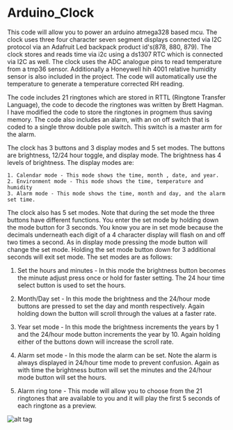  # Arduino_Clock 

 This code will allow you to power an arduino atmega328 based mcu. The clock uses three four character seven segment displays connected via I2C protocol via an Adafruit Led backpack product id's(878, 880, 879). The clock stores and reads time via i2c using a ds1307 RTC which is connected via I2C as well. The clock uses the ADC analogue pins to read temperature from a tmp36 sensor. Additionally a Honeywell hih 4001 relative humidity sensor is also included in the project. The code will automatically use the temperature to generate a temperature corrected RH reading. 

 The code includes 21 ringtones which are stored in RTTL (Ringtone Transfer Language), the code to decode the ringtones was written by Brett Hagman. I have modified the code to store the ringtones in progmem thus saving memory. The code also includes an alarm, with an on off switch that is coded to a single throw double pole switch. This switch is a master arm for the alarm.

 The clock has 3 buttons and 3 display modes and 5 set modes. The buttons are brightness, 12/24 hour toggle, and display mode. The brightness has 4 levels of brightness.  The display modes are:

 	1. Calendar mode - This mode shows the time, month , date, and year.
 	2. Environment mode - This mode shows the time, temperature and humidity
 	3. Alarm mode - This mode shows the time, month and day, and the alarm set time.

 The clock also has 5 set modes. Note that during the set mode the three buttons have different functions. You enter the set mode by holding down the mode button for 3 seconds. You know you are in set mode because the decimals underneath each digit of a 4 character display will flash on and off two times a second. As in display mode pressing the mode button will change the set mode. Holding the set mode button down for 3 additional seconds will exit set mode. The set modes are as follows:

 1. Set the hours and minutes - In this mode the brightness button becomes the minute adjust press once or hold for faster setting. The 24 hour time select button is used to set the hours.

 2. Month/Day set - In this mode the brightness and the 24/hour mode buttons are pressed to set the day and month respectively. Again holding down the button will scroll through the values at a faster rate.

 3. Year set mode - In this mode the brightness increments the years by 1 and the 24/hour mode button increments the year by 10. Again  holding either of the buttons down will increase the scroll rate.

 4. Alarm set mode - In this mode the alarm can be set. Note the alarm is always displayed in 24/hour time mode to prevent confusion. Again as with time the brightness button will set the minutes and the 24/hour mode button will set the hours.

 5. Alarm ring tone  - This mode will allow you to choose from the 21 ringtones that are available to you and it will play  the first 5 seconds of each ringtone as a preview.


![alt tag](https://raw.github.com/bufo333/Arduino_Clock/blob/master/Arduino%20Clock_schem.jpg)